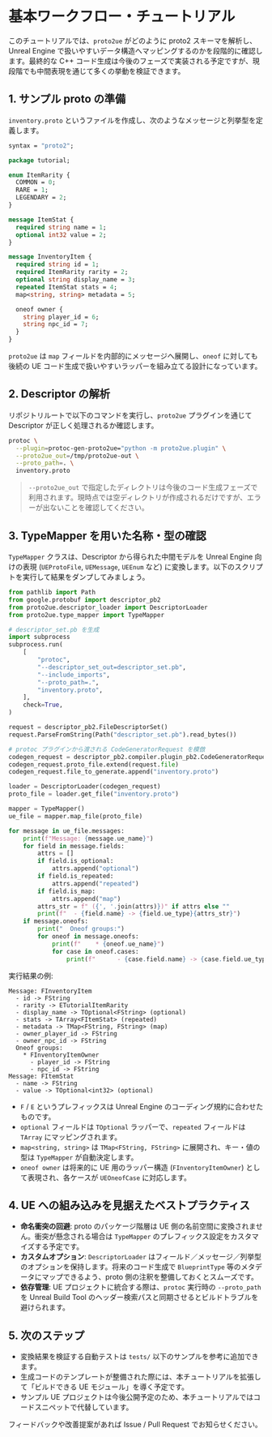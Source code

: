# 基本ワークフロー・チュートリアル

このチュートリアルでは、`proto2ue` がどのように proto2 スキーマを解析し、Unreal Engine で扱いやすいデータ構造へマッピングするのかを段階的に確認します。最終的な C++ コード生成は今後のフェーズで実装される予定ですが、現段階でも中間表現を通じて多くの挙動を検証できます。

## 1. サンプル proto の準備

`inventory.proto` というファイルを作成し、次のようなメッセージと列挙型を定義します。

```proto
syntax = "proto2";

package tutorial;

enum ItemRarity {
  COMMON = 0;
  RARE = 1;
  LEGENDARY = 2;
}

message ItemStat {
  required string name = 1;
  optional int32 value = 2;
}

message InventoryItem {
  required string id = 1;
  required ItemRarity rarity = 2;
  optional string display_name = 3;
  repeated ItemStat stats = 4;
  map<string, string> metadata = 5;

  oneof owner {
    string player_id = 6;
    string npc_id = 7;
  }
}
```

`proto2ue` は `map` フィールドを内部的にメッセージへ展開し、`oneof` に対しても後続の UE コード生成で扱いやすいラッパーを組み立てる設計になっています。

## 2. Descriptor の解析

リポジトリルートで以下のコマンドを実行し、`proto2ue` プラグインを通じて Descriptor が正しく処理されるか確認します。

```bash
protoc \
  --plugin=protoc-gen-proto2ue="python -m proto2ue.plugin" \
  --proto2ue_out=/tmp/proto2ue-out \
  --proto_path=. \
  inventory.proto
```

> `--proto2ue_out` で指定したディレクトリは今後のコード生成フェーズで利用されます。現時点では空ディレクトリが作成されるだけですが、エラーが出ないことを確認してください。

## 3. TypeMapper を用いた名称・型の確認

`TypeMapper` クラスは、Descriptor から得られた中間モデルを Unreal Engine 向けの表現 (`UEProtoFile`, `UEMessage`, `UEEnum` など) に変換します。以下のスクリプトを実行して結果をダンプしてみましょう。

```python
from pathlib import Path
from google.protobuf import descriptor_pb2
from proto2ue.descriptor_loader import DescriptorLoader
from proto2ue.type_mapper import TypeMapper

# descriptor_set.pb を生成
import subprocess
subprocess.run(
    [
        "protoc",
        "--descriptor_set_out=descriptor_set.pb",
        "--include_imports",
        "--proto_path=.",
        "inventory.proto",
    ],
    check=True,
)

request = descriptor_pb2.FileDescriptorSet()
request.ParseFromString(Path("descriptor_set.pb").read_bytes())

# protoc プラグインから渡される CodeGeneratorRequest を模倣
codegen_request = descriptor_pb2.compiler.plugin_pb2.CodeGeneratorRequest()
codegen_request.proto_file.extend(request.file)
codegen_request.file_to_generate.append("inventory.proto")

loader = DescriptorLoader(codegen_request)
proto_file = loader.get_file("inventory.proto")

mapper = TypeMapper()
ue_file = mapper.map_file(proto_file)

for message in ue_file.messages:
    print(f"Message: {message.ue_name}")
    for field in message.fields:
        attrs = []
        if field.is_optional:
            attrs.append("optional")
        if field.is_repeated:
            attrs.append("repeated")
        if field.is_map:
            attrs.append("map")
        attrs_str = f" ({', '.join(attrs)})" if attrs else ""
        print(f"  - {field.name} -> {field.ue_type}{attrs_str}")
    if message.oneofs:
        print("  Oneof groups:")
        for oneof in message.oneofs:
            print(f"    * {oneof.ue_name}")
            for case in oneof.cases:
                print(f"      - {case.field.name} -> {case.field.ue_type}")
```

実行結果の例:

```
Message: FInventoryItem
  - id -> FString
  - rarity -> ETutorialItemRarity
  - display_name -> TOptional<FString> (optional)
  - stats -> TArray<FItemStat> (repeated)
  - metadata -> TMap<FString, FString> (map)
  - owner_player_id -> FString
  - owner_npc_id -> FString
  Oneof groups:
    * FInventoryItemOwner
      - player_id -> FString
      - npc_id -> FString
Message: FItemStat
  - name -> FString
  - value -> TOptional<int32> (optional)
```

- `F` / `E` というプレフィックスは Unreal Engine のコーディング規約に合わせたものです。
- `optional` フィールドは `TOptional` ラッパーで、`repeated` フィールドは `TArray` にマッピングされます。
- `map<string, string>` は `TMap<FString, FString>` に展開され、キー・値の型は `TypeMapper` が自動決定します。
- `oneof owner` は将来的に UE 用のラッパー構造 (`FInventoryItemOwner`) として表現され、各ケースが `UEOneofCase` に対応します。

## 4. UE への組み込みを見据えたベストプラクティス

- **命名衝突の回避**: proto のパッケージ階層は UE 側の名前空間に変換されません。衝突が懸念される場合は `TypeMapper` のプレフィックス設定をカスタマイズする予定です。
- **カスタムオプション**: `DescriptorLoader` はフィールド／メッセージ／列挙型のオプションを保持します。将来のコード生成で `BlueprintType` 等のメタデータにマップできるよう、proto 側の注釈を整備しておくとスムーズです。
- **依存管理**: UE プロジェクトに統合する際は、`protoc` 実行時の `--proto_path` を Unreal Build Tool のヘッダー検索パスと同期させるとビルドトラブルを避けられます。

## 5. 次のステップ

- 変換結果を検証する自動テストは `tests/` 以下のサンプルを参考に追加できます。
- 生成コードのテンプレートが整備された際には、本チュートリアルを拡張して「ビルドできる UE モジュール」を導く予定です。
- サンプル UE プロジェクトは今後公開予定のため、本チュートリアルではコードスニペットで代替しています。

フィードバックや改善提案があれば Issue / Pull Request でお知らせください。
